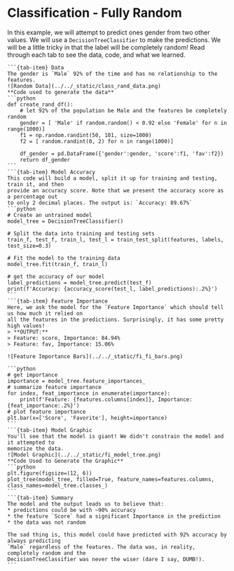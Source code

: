 # Classification - Fully Random


In this example, we will attempt to predict ones gender from two other values. We will use a `DecisionTreeClassifier` to 
make the predictions. We will be a little tricky in that the label will be completely random! Read through each tab
to see the data, code, and what we learned.  

````{tab-set}
```{tab-item} Data
The gender is `Male` 92% of the time and has no relationship to the features.  
![Random Data](../../_static/class_rand_data.png)  
**Code used to generate the data**  
```python
def create_rand_df():
    # let 92% of the population be Male and the features be completely random
    gender = [ 'Male' if random.random() < 0.92 else 'Female' for n in range(1000)]
    f1 = np.random.randint(50, 101, size=1000)
    f2 = [ random.randint(0, 2) for n in range(1000)]

    df_gender = pd.DataFrame({'gender':gender, 'score':f1, 'fav':f2})
    return df_gender
```
```{tab-item} Model Accuracy
This code will build a model, split it up for training and testing, train it, and then
provide an accuracy score. Note that we present the accuracy score as a percentage out
to only 2 decimal places. The output is: `Accuracy: 89.67%`  
```python
# Create an untrained model
model_tree = DecisionTreeClassifier()

# Split the data into training and testing sets
train_f, test_f, train_l, test_l = train_test_split(features, labels, test_size=0.3)

# Fit the model to the training data
model_tree.fit(train_f, train_l)

# get the accuracy of our model
label_predictions = model_tree.predict(test_f)
print(f'Accuracy: {accuracy_score(test_l, label_predictions):.2%}')
```
```{tab-item} Feature Importance
Here, we ask the model for the `Feature Importance` which should tell us how much it relied on
all the features in the predictions. Surprisingly, it has some pretty high values! 
> **OUTPUT:**  
> Feature: score, Importance: 84.94%  
> Feature: fav, Importance: 15.06%

![Feature Importance Bars](../../_static/fi_fi_bars.png)  

```python
# get importance
importance = model_tree.feature_importances_
# summarize feature importance
for index, feat_importance in enumerate(importance):
    print(f'Feature: {features.columns[index]}, Importance: {feat_importance:.2%}')
# plot feature importance
plt.bar(x=['Score', 'Favorite'], height=importance)
```
```{tab-item} Model Graphic
You'll see that the model is giant! We didn't constrain the model and it attempted to
memorize the data. 
![Model Graphic](../../_static/fi_model_tree.png)  
**Code Used to Generate the Graphic**  
```python
plt.figure(figsize=(12, 6))
plot_tree(model_tree, filled=True, feature_names=features.columns, class_names=model_tree.classes_)
```
```{tab-item} Summary
The model and the output leads us to believe that:  
* predictions could be with ~90% accuracy  
* the feature `Score` had a significant Importance in the prediction  
* the data was not random  

The sad thing is, this model could have predicted with 92% accuracy by always predicting
`Male` regardless of the features. The data was, in reality, completely random and the
DecisionTreeClassifier was never the wiser (dare I say, DUMB!). 
```
````